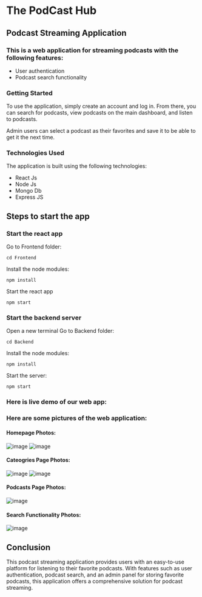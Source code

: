 # The PodCast Hub
## Podcast Streaming Application

### This is a web application for streaming podcasts with the following features:
- User authentication
- Podcast search functionality

### Getting Started
To use the application, simply create an account and log in. From there, you can search for podcasts, view podcasts on the main dashboard, and listen to podcasts.

Admin users can select a podcast as their favorites and save it to be able to get it the next time.

### Technologies Used
The application is built using the following technologies:

- React Js
- Node Js
- Mongo Db
- Express JS

## Steps to start the app

### Start the react app
Go to Frontend folder:
```
cd Frontend
```
Install the node modules:
```
npm install
```
Start the react app
```
npm start
```

### Start the backend server
Open a new terminal
Go to Backend folder:
```
cd Backend
```
Install the node modules:
```
npm install
```
Start the server:
```
npm start
```
### Here is live demo of our web app:


### Here are some pictures of the web application:
#### Homepage Photos:
![image](PodcastsPhotos/Screenshot%202024-12-04%20084852.png)
![image](PodcastsPhotos/Screenshot%202024-12-04%20084958.png)

#### Cateogries Page Photos:
![image](PodcastsPhotos/Screenshot%202024-12-04%20085111.png)
![image](PodcastsPhotos/Screenshot%202024-12-04%20085147.png)

#### Podcasts Page Photos:
![image](PodcastsPhotos/Screenshot%202024-12-04%20085209.png)

#### Search Functionality Photos:
![image](PodcastsPhotos/Screenshot%202024-12-04%20085315.png)


## Conclusion

This podcast streaming application provides users with an easy-to-use platform for listening to their favorite podcasts. With features such as user authentication, podcast search, and an admin panel for storing favorite podcasts, this application offers a comprehensive solution for podcast streaming. 
